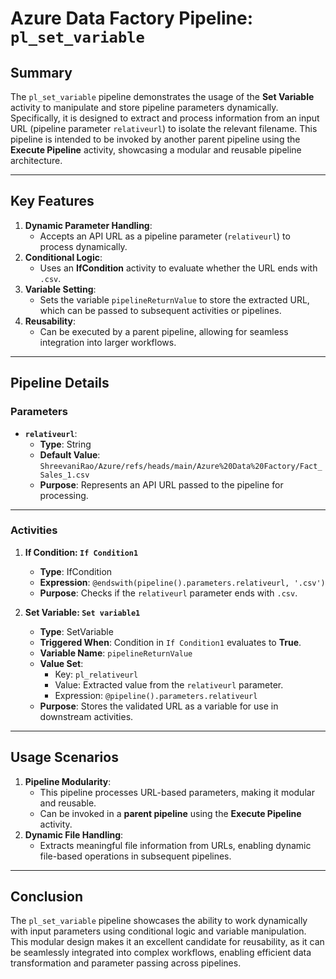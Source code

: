 # Azure Data Factory Pipeline: `pl_set_variable`

## Summary

The `pl_set_variable` pipeline demonstrates the usage of the **Set Variable** activity to manipulate and store pipeline parameters dynamically. Specifically, it is designed to extract and process information from an input URL (pipeline parameter `relativeurl`) to isolate the relevant filename. This pipeline is intended to be invoked by another parent pipeline using the **Execute Pipeline** activity, showcasing a modular and reusable pipeline architecture.

---

## Key Features

1. **Dynamic Parameter Handling**:
   - Accepts an API URL as a pipeline parameter (`relativeurl`) to process dynamically.
2. **Conditional Logic**:
   - Uses an **IfCondition** activity to evaluate whether the URL ends with `.csv`.
3. **Variable Setting**:
   - Sets the variable `pipelineReturnValue` to store the extracted URL, which can be passed to subsequent activities or pipelines.
4. **Reusability**:
   - Can be executed by a parent pipeline, allowing for seamless integration into larger workflows.

---

## Pipeline Details

### Parameters
- **`relativeurl`**:
  - **Type**: String
  - **Default Value**:  
    `ShreevaniRao/Azure/refs/heads/main/Azure%20Data%20Factory/Fact_Sales_1.csv`  
  - **Purpose**: Represents an API URL passed to the pipeline for processing.

---

### Activities

1. **If Condition: `If Condition1`**
   - **Type**: IfCondition
   - **Expression**: `@endswith(pipeline().parameters.relativeurl, '.csv')`
   - **Purpose**: Checks if the `relativeurl` parameter ends with `.csv`.

2. **Set Variable: `Set variable1`**
   - **Type**: SetVariable
   - **Triggered When**: Condition in `If Condition1` evaluates to **True**.
   - **Variable Name**: `pipelineReturnValue`
   - **Value Set**:
     - Key: `pl_relativeurl`
     - Value: Extracted value from the `relativeurl` parameter.
     - Expression: `@pipeline().parameters.relativeurl`
   - **Purpose**: Stores the validated URL as a variable for use in downstream activities.

---

## Usage Scenarios

1. **Pipeline Modularity**:
   - This pipeline processes URL-based parameters, making it modular and reusable.
   - Can be invoked in a **parent pipeline** using the **Execute Pipeline** activity.
2. **Dynamic File Handling**:
   - Extracts meaningful file information from URLs, enabling dynamic file-based operations in subsequent pipelines.

---

## Conclusion

The `pl_set_variable` pipeline showcases the ability to work dynamically with input parameters using conditional logic and variable manipulation. This modular design makes it an excellent candidate for reusability, as it can be seamlessly integrated into complex workflows, enabling efficient data transformation and parameter passing across pipelines.

